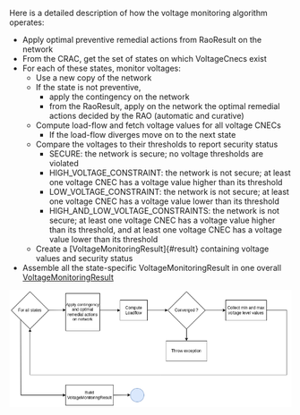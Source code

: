 Here is a detailed description of how the voltage monitoring algorithm operates:
- Apply optimal preventive remedial actions from RaoResult on the network
- From the CRAC, get the set of states on which VoltageCnecs exist
- For each of these states, monitor voltages:
  - Use a new copy of the network
  - If the state is not preventive,
    - apply the contingency on the network
    - from the RaoResult, apply on the network the optimal remedial actions decided by the RAO (automatic and curative)
  - Compute load-flow and fetch voltage values for all voltage CNECs
    - If the load-flow diverges move on to the next state
  - Compare the voltages to their thresholds to report security status
    - SECURE: the network is secure; no voltage thresholds are violated
    - HIGH_VOLTAGE_CONSTRAINT: the network is not secure; at least one voltage CNEC has a voltage value higher than its threshold
    - LOW_VOLTAGE_CONSTRAINT: the network is not secure; at least one voltage CNEC has a voltage value lower than its threshold
    - HIGH_AND_LOW_VOLTAGE_CONSTRAINTS: the network is not secure; at least one voltage CNEC has a voltage value higher than its threshold,
      and at least one voltage CNEC has a voltage value lower than its threshold
  - Create a [VoltageMonitoringResult]{#result} containing voltage values and security status
- Assemble all the state-specific VoltageMonitoringResult in one overall [VoltageMonitoringResult](#result)
  
![Voltage monitoring algorithm](/assets/img/voltage_monitoring_algorithm.png)
